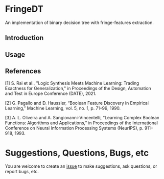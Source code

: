 # FringeDT
An implementation of binary decision tree with fringe-features extraction.

## Introduction

## Usage

## References
<a class="anchor" id="ref1">[1]</a> S. Rai et al., "Logic Synthesis Meets Machine Learning: Trading Exactness for Generalization," in Proceedings of the Design, Automation and Test in Europe Conference (DATE), 2021.

<a class="anchor" id="ref2">[2]</a> G. Pagallo and D. Haussler, “Boolean Feature Discovery in Empirical Learning,” Machine Learning, vol. 5, no. 1, p. 71–99, 1990.

<a class="anchor" id="ref3">[3]</a> A. L. Oliveira and A. Sangiovanni-Vincentelli, “Learning Complex Boolean Functions: Algorithms and Applications,” in Proceedings of the International Conference on Neural Information Processing Systems (NeurIPS), p. 911–918, 1993.

# Suggestions, Questions, Bugs, etc
You are welcome to create an [issue](https://github.com/Po-Chun-Chien/FringeDT/issues) to make suggestions, ask questions, or report bugs, etc.
